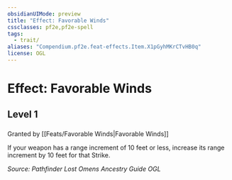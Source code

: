 ```yaml
---
obsidianUIMode: preview
title: "Effect: Favorable Winds"
cssclasses: pf2e,pf2e-spell
tags:
  - trait/
aliases: "Compendium.pf2e.feat-effects.Item.X1pGyhMKrCTvHB0q"
license: OGL
---
```

# Effect: Favorable Winds
## Level 1
### 






Granted by [[Feats/Favorable Winds|Favorable Winds]]

If your weapon has a range increment of 10 feet or less, increase its range increment by 10 feet for that Strike.

*Source: Pathfinder Lost Omens Ancestry Guide*
*OGL*